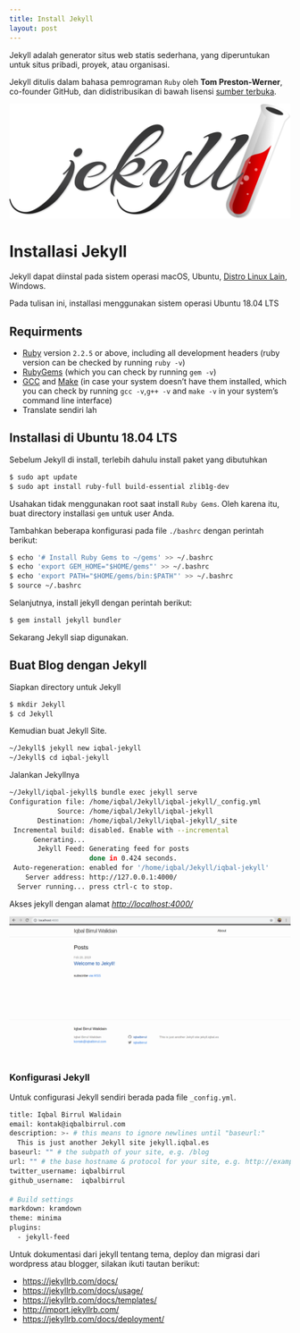 ```yaml
---
title: Install Jekyll
layout: post
---
```


Jekyll adalah generator situs web statis sederhana, yang diperuntukan untuk situs pribadi, proyek, atau organisasi.

Jekyll ditulis dalam bahasa pemrograman `Ruby` oleh **Tom Preston-Werner**, co-founder GitHub, dan didistribusikan di bawah lisensi [sumber terbuka](https://id.wikipedia.org/wiki/Sumber_terbuka).

![Jekyll](/migrated/blog/img/jekyll-logo.png)

# Installasi Jekyll
Jekyll dapat diinstal pada sistem operasi macOS, Ubuntu, [Distro Linux Lain](https://jekyllrb.com/docs/installation/other-linux), Windows.

Pada tulisan ini, installasi menggunakan sistem operasi Ubuntu 18.04 LTS

## Requirments
- [Ruby](https://www.ruby-lang.org/en/downloads/) version `2.2.5` or above, including all development headers (ruby version can be checked by running `ruby -v`)
- [RubyGems](https://rubygems.org/pages/download) (which you can check by running `gem -v`)
- [GCC](https://gcc.gnu.org/install/) and [Make](https://www.gnu.org/software/make/) (in case your system doesn’t have them installed, which you can check by running `gcc -v`,`g++ -v` and `make -v` in your system’s command line interface)
- Translate sendiri lah

## Installasi di Ubuntu 18.04 LTS

Sebelum Jekyll di install, terlebih dahulu install paket yang dibutuhkan

```bash
$ sudo apt update
$ sudo apt install ruby-full build-essential zlib1g-dev
```

Usahakan tidak menggunakan root saat install `Ruby Gems`. Oleh karena itu, buat directory installasi `gem` untuk user Anda.

Tambahkan beberapa konfigurasi pada file `./bashrc` dengan perintah berikut:

```bash
$ echo '# Install Ruby Gems to ~/gems' >> ~/.bashrc
$ echo 'export GEM_HOME="$HOME/gems"' >> ~/.bashrc
$ echo 'export PATH="$HOME/gems/bin:$PATH"' >> ~/.bashrc
$ source ~/.bashrc
```

Selanjutnya, install jekyll dengan perintah berikut:

```bash
$ gem install jekyll bundler
```

Sekarang Jekyll siap digunakan.

## Buat Blog dengan Jekyll

Siapkan directory untuk Jekyll

```bash
$ mkdir Jekyll
$ cd Jekyll
```

Kemudian buat Jekyll Site.

```bash
~/Jekyll$ jekyll new iqbal-jekyll
~/Jekyll$ cd iqbal-jekyll
```

Jalankan Jekyllnya

```bash
~/Jekyll/iqbal-jekyll$ bundle exec jekyll serve
Configuration file: /home/iqbal/Jekyll/iqbal-jekyll/_config.yml
            Source: /home/iqbal/Jekyll/iqbal-jekyll
       Destination: /home/iqbal/Jekyll/iqbal-jekyll/_site
 Incremental build: disabled. Enable with --incremental
      Generating... 
       Jekyll Feed: Generating feed for posts
                    done in 0.424 seconds.
 Auto-regeneration: enabled for '/home/iqbal/Jekyll/iqbal-jekyll'
    Server address: http://127.0.0.1:4000/
  Server running... press ctrl-c to stop.
```

Akses jekyll dengan alamat [_http://localhost:4000/_](http://localhost:4000/)

![Localhost Jekyll](/migrated/blog/img/jekyll-localhost.png)

### Konfigurasi Jekyll

Untuk configurasi Jekyll sendiri berada pada file `_config.yml`.

```bash
title: Iqbal Birrul Walidain
email: kontak@iqbalbirrul.com
description: >- # this means to ignore newlines until "baseurl:"
  This is just another Jekyll site jekyll.iqbal.es
baseurl: "" # the subpath of your site, e.g. /blog
url: "" # the base hostname & protocol for your site, e.g. http://example.com
twitter_username: iqbalbirrul
github_username:  iqbalbirrul

# Build settings
markdown: kramdown
theme: minima
plugins:
  - jekyll-feed
```

Untuk dokumentasi dari jekyll tentang tema, deploy dan migrasi dari wordpress atau blogger, silakan ikuti tautan berikut:

- https://jekyllrb.com/docs/
- https://jekyllrb.com/docs/usage/
- https://jekyllrb.com/docs/templates/
- http://import.jekyllrb.com/
- https://jekyllrb.com/docs/deployment/
